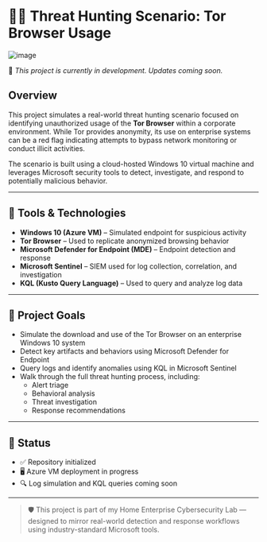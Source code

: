 # 🕵️‍♂️ Threat Hunting Scenario: Tor Browser Usage

![image](https://github.com/user-attachments/assets/b3f11519-dcd1-48c4-af69-46abd5431c42)


🚧 *This project is currently in development. Updates coming soon.*

## Overview

This project simulates a real-world threat hunting scenario focused on identifying unauthorized usage of the **Tor Browser** within a corporate environment. While Tor provides anonymity, its use on enterprise systems can be a red flag indicating attempts to bypass network monitoring or conduct illicit activities.

The scenario is built using a cloud-hosted Windows 10 virtual machine and leverages Microsoft security tools to detect, investigate, and respond to potentially malicious behavior.

---

## 🔧 Tools & Technologies

- **Windows 10 (Azure VM)** – Simulated endpoint for suspicious activity
- **Tor Browser** – Used to replicate anonymized browsing behavior
- **Microsoft Defender for Endpoint (MDE)** – Endpoint detection and response
- **Microsoft Sentinel** – SIEM used for log collection, correlation, and investigation
- **KQL (Kusto Query Language)** – Used to query and analyze log data

---

## 🎯 Project Goals

- Simulate the download and use of the Tor Browser on an enterprise Windows 10 system
- Detect key artifacts and behaviors using Microsoft Defender for Endpoint
- Query logs and identify anomalies using KQL in Microsoft Sentinel
- Walk through the full threat hunting process, including:
  - Alert triage
  - Behavioral analysis
  - Threat investigation
  - Response recommendations

---

## 📌 Status

- ✅ Repository initialized
- 🖥️ Azure VM deployment in progress
- 🔍 Log simulation and KQL queries coming soon

---

> 🛡️ This project is part of my Home Enterprise Cybersecurity Lab — designed to mirror real-world detection and response workflows using industry-standard Microsoft tools.
